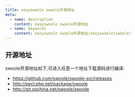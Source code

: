 ```yaml
---
title: easyswoole swoole开源地址
meta:
  - name: description
    content: easyswoole swoole开源地址
  - name: keywords
    content: easyswoole swoole开源地址|easyswoole|swoole|
---
```



## 开源地址
swoole开源地址如下,可进入任意一个地址下载源码进行编译:   
- https://github.com/swoole/swoole-src/releases
- http://pecl.php.net/package/swoole
- http://git.oschina.net/swoole/swoole